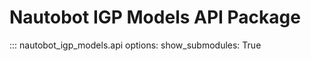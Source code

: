 # Nautobot IGP Models API Package

::: nautobot_igp_models.api
    options:
        show_submodules: True

